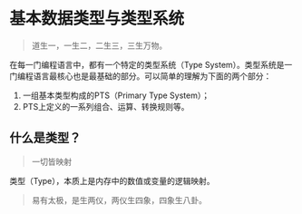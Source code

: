 # 基本数据类型与类型系统
> 道生一，一生二，二生三，三生万物。

在每一门编程语言中，都有一个特定的类型系统（Type System）。类型系统是一门编程语言最核心也是最基础的部分。可以简单的理解为下面的两个部分：
1. 一组基本类型构成的PTS（Primary Type System）；
2. PTS上定义的一系列组合、运算、转换规则等。

## 什么是类型？
> 一切皆映射

类型（Type），本质上是内存中的数值或变量的逻辑映射。
> 易有太极，是生两仪，两仪生四象，四象生八卦。

